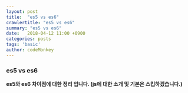 ```yaml
---
layout: post
title:  "es5 vs es6"
crawlertitle: "es5 vs es6"
summary: "es5 vs es6"
date:   2018-04-12 11:00 +0900
categories: posts
tags: 'basic'
author: codeMonkey
---
```


### es5 vs es6 

**es5와 es6 차이점에 대한 정리 입니다. (js에 대한 소개 및 기본은 스킵하겠습니다.)**


